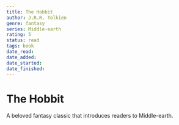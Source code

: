 ```yaml
---
title: The Hobbit
author: J.R.R. Tolkien
genre: fantasy
series: Middle-earth
rating: 5
status: read
tags: book
date_read: 
date_added: 
date_started: 
date_finished: 
---
```


# The Hobbit

A beloved fantasy classic that introduces readers to Middle-earth.
